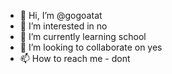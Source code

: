 - 👋 Hi, I’m @gogoatat
- 👀 I’m interested in no
- 🌱 I’m currently learning school
- 💞️ I’m looking to collaborate on yes
- 📫 How to reach me - dont

<!---
gogoatat/gogoatat is a ✨ special ✨ repository because its `README.md` (this file) appears on your GitHub profile.
You can click the Preview link to take a look at your changes.
--->
